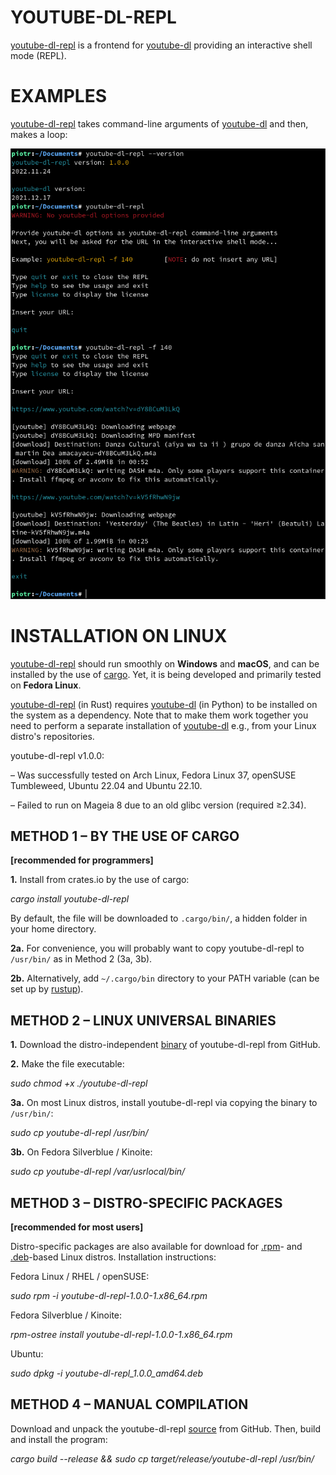 # YOUTUBE-DL-REPL

[youtube-dl-repl](https://github.com/piotrbajdek/youtube-dl-repl) is a frontend for [youtube-dl](https://github.com/ytdl-org/youtube-dl) providing an interactive shell mode (REPL).

# EXAMPLES

[youtube-dl-repl](https://github.com/piotrbajdek/youtube-dl-repl) takes command-line arguments of [youtube-dl](https://github.com/ytdl-org/youtube-dl) and then, makes a loop:

![example-image-1](https://github.com/piotrbajdek/youtube-dl-repl/blob/main/docs/images/example-image-1.png?raw=true)

# INSTALLATION ON LINUX

[youtube-dl-repl](https://github.com/piotrbajdek/youtube-dl-repl) should run smoothly on **Windows** and **macOS**, and can be installed by the use of [cargo](https://www.rust-lang.org/tools/install). Yet, it is being developed and primarily tested on **Fedora Linux**.

[youtube-dl-repl](https://github.com/piotrbajdek/youtube-dl-repl) (in Rust) requires [youtube-dl](https://github.com/ytdl-org/youtube-dl) (in Python) to be installed on the system as a dependency. Note that to make them work together you need to perform a separate installation of [youtube-dl](https://github.com/ytdl-org/youtube-dl) e.g., from your Linux distro's repositories.

youtube-dl-repl v1.0.0:

– Was successfully tested on Arch Linux, Fedora Linux 37, openSUSE Tumbleweed, Ubuntu 22.04 and Ubuntu 22.10.

– Failed to run on Mageia 8 due to an old glibc version (required ≥2.34).

## METHOD 1 – BY THE USE OF CARGO

**[recommended for programmers]**

**1.** Install from crates.io by the use of cargo:

_cargo install youtube-dl-repl_

By default, the file will be downloaded to `.cargo/bin/`, a hidden folder in your home directory.

**2a.** For convenience, you will probably want to copy youtube-dl-repl to `/usr/bin/` as in Method 2 (3a, 3b).

**2b.** Alternatively, add `~/.cargo/bin` directory to your PATH variable (can be set up by [rustup](https://www.rust-lang.org/tools/install)).

## METHOD 2 – LINUX UNIVERSAL BINARIES

**1.** Download the distro-independent [binary](https://github.com/piotrbajdek/youtube-dl-repl/releases/download/v1.0.0/youtube-dl-repl) of youtube-dl-repl from GitHub.

**2.** Make the file executable:

_sudo chmod +x ./youtube-dl-repl_

**3a.** On most Linux distros, install youtube-dl-repl via copying the binary to `/usr/bin/`:

_sudo cp youtube-dl-repl /usr/bin/_

**3b.** On Fedora Silverblue / Kinoite:

_sudo cp youtube-dl-repl /var/usrlocal/bin/_

## METHOD 3 – DISTRO-SPECIFIC PACKAGES

**[recommended for most users]**

Distro-specific packages are also available for download for [.rpm](https://github.com/piotrbajdek/youtube-dl-repl/releases/download/v1.0.0/youtube-dl-repl-1.0.0-1.x86_64.rpm)- and [.deb](https://github.com/piotrbajdek/youtube-dl-repl/releases/download/v1.0.0/youtube-dl-repl_1.0.0_amd64.deb)-based Linux distros. Installation instructions:

Fedora Linux / RHEL / openSUSE:

_sudo rpm -i youtube-dl-repl-1.0.0-1.x86_64.rpm_

Fedora Silverblue / Kinoite:

_rpm-ostree install youtube-dl-repl-1.0.0-1.x86_64.rpm_

Ubuntu:

_sudo dpkg -i youtube-dl-repl_1.0.0_amd64.deb_

## METHOD 4 – MANUAL COMPILATION

Download and unpack the youtube-dl-repl [source](https://github.com/piotrbajdek/youtube-dl-repl/archive/refs/tags/v1.0.0.zip) from GitHub. Then, build and install the program:

_cargo build \--release && sudo cp target/release/youtube-dl-repl /usr/bin/_
